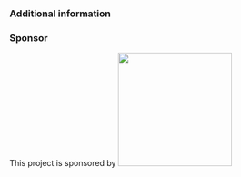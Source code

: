 ### Additional information

### Sponsor

This project is sponsored by [<img width="200" src="https://static.bitbond.com/assets/logos/bitbond_logo-d484f979c3a5dccccd16fa8dd5e6b309.svg">](https://www.bitbond.com)

